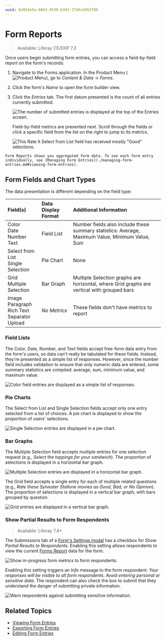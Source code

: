 ```yaml
---
uuid: 8a924e5a-66b3-4530-b343-27ddcdd52f86
---
```

# Form Reports

> Available: Liferay CE/DXP 7.3

Once users begin submitting form entries, you can access a field-by-field report on the form's records:

1. Navigate to the Forms application. In the Product Menu (![Product Menu](../../../images/icon-product-menu.png)), go to _Content & Data_ &rarr; _Forms_.

1. Click the form's _Name_ to open the form builder view.

1. Click the _Entries_ tab. The first datum presented is the count of all entries currently submitted.

   ![The number of submitted entries is displayed at the top of the Entries screen.](./form-reports/images/06.png)

   Field-by-field metrics are presented next. Scroll through the fields or click a specific field from the list on the right to jump to its metrics.

   ![This Rate It Select from List field has received mostly "Good" selections.](./form-reports/images/01.png)

```{tip}
Form Reports shows you aggregated form data. To see each form entry individually, see [Managing Form Entries](./managing-form-entries.md#viewing-form-entries).
```

## Form Fields and Chart Types

The data presentation is different depending on the field type:

| Field(s) | Data Display Format | Additional Information |
| :--- | :--- | :--- |
| Color<br />Date<br />Number<br />Text| Field List | Number fields also include these summary statistics: Average, Maximum Value, Minimum Value, Sum |
| Select from List<br />Single Selection | Pie Chart | None |
| Grid<br />Multiple Selection | Bar Graph | Multiple Selection graphs are horizontal, where Grid graphs are vertical with grouped bars
| Image<br />Paragraph<br />Rich Text<br />Separator<br />Upload | _No Metrics_ | These fields don't have metrics to report |

### Field Lists

The Color, Date, Number, and Text fields accept free-form data entry from the form's users, so data can't really be tabulated for these fields. Instead, they're presented as a simple list of responses. However, since the number field includes validation to ensure that only numeric data are entered, some summary statistics are compiled: average, sum, minimum value, and maximum value.

![Color field entries are displayed as a simple list of responses.](./form-reports/images/02.png)

### Pie Charts

The Select from List and Single Selection fields accept only one entry selected from a list of choices. A pie chart is displayed to show the proportion of users' selections.

![Single Selection entries are displayed in a pie chart.](./form-reports/images/03.png)

### Bar Graphs

The Multiple Selection field accepts multiple entries for one selection request (e.g., _Select the toppings for your sandwich_). The proportion of selections is displayed in a horizontal bar graph. 

![Multiple Selection entries are displayed in a horizontal bar graph.](./form-reports/images/04.png)

The Grid field accepts a single entry for each of multiple related questions (e.g., _Rate these Sylvester Stallone movies as Good, Bad, or No Opinion_). The proportion of selections is displayed in a vertical bar graph, with bars grouped by question.

![Grid entries are displayed in a vertical bar graph.](./form-reports/images/05.png)

### Show Partial Results to Form Respondents

> Available: Liferay 7.4+

The Submissions tab of a [Form's Settings modal](../creating-and-managing-forms/forms-configuration-reference.md#form-settings) has a checkbox for _Show Partial Results to Respondents_. Enabling this setting allows respondents to view the current [Forms Report](../sharing-forms-and-managing-submissions/form-reports.md) data for the form.

![Show in-progress form metrics to form respondents.](./form-reports/images/10.png)

Enabling this setting triggers an _Info_ message to the form respondent: _Your responses will be visible to all form respondents. Avoid entering personal or sensitive data._ The respondent can also check the box to submit that they understand the danger of submitting private information.

![Warn respondents against submitting sensitive information.](./form-reports/images/08.png)

## Related Topics

* [Viewing Form Entries](./managing-form-entries.md#viewing-form-entries)
* [Exporting Form Entries](./managing-form-entries.md#exporting-form-entries)
* [Editing Form Entries](./managing-form-entries.md#editing-form-entries)
